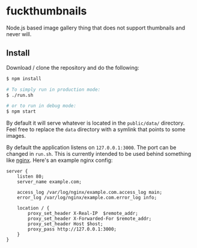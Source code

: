 fuckthumbnails
==============

Node.js based image gallery thing that does not support thumbnails and never will.


Install
--------------

Download / clone the repository and do the following:

```sh
$ npm install

# To simply run in production mode:
$ ./run.sh

# or to run in debug mode:
$ npm start
```

By default it will serve whatever is located in the `public/data/` directory.
Feel free to replace the `data` directory with a symlink that points to some images.

By default the application listens on `127.0.0.1:3000`. The port can be changed in `run.sh`.
This is currently intended to be used behind something like [nginx](http://nginx.org/).
Here's an example nginx config:

```
server {
	listen 80;
	server_name example.com;

	access_log /var/log/nginx/example.com.access_log main;
	error_log /var/log/nginx/example.com.error_log info;

	location / {
		proxy_set_header X-Real-IP  $remote_addr;
		proxy_set_header X-Forwarded-For $remote_addr;
		proxy_set_header Host $host;
		proxy_pass http://127.0.0.1:3000;
	}
}
```

